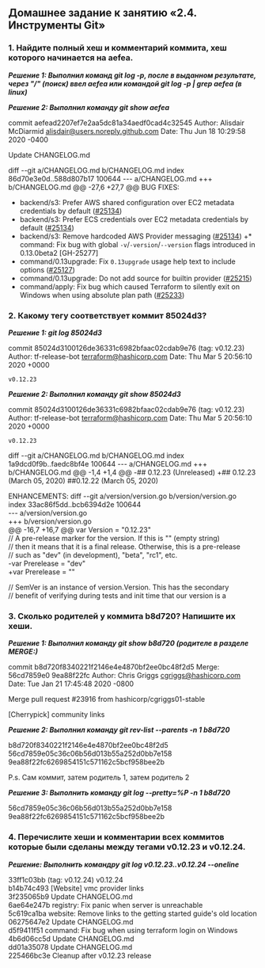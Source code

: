## Домашнее задание к занятию «2.4. Инструменты Git»
### 1. Найдите полный хеш и комментарий коммита, хеш которого начинается на aefea. 

***Решение 1: Выполнил команд git log -p, после в выданном результате, через "/" (поиск) ввел aefea или командой git log -p | grep aefea (в linux)***

***Решение 2: Выполнил команду git show aefea***

commit aefead2207ef7e2aa5dc81a34aedf0cad4c32545
Author: Alisdair McDiarmid <alisdair@users.noreply.github.com>
Date:   Thu Jun 18 10:29:58 2020 -0400

Update CHANGELOG.md

diff --git a/CHANGELOG.md b/CHANGELOG.md
index 86d70e3e0d..588d807b17 100644
--- a/CHANGELOG.md
+++ b/CHANGELOG.md
@@ -27,6 +27,7 @@ BUG FIXES:
 * backend/s3: Prefer AWS shared configuration over EC2 metadata credentials by default ([#25134](https://github.com/hashicorp/terraform/issues/25134))
 * backend/s3: Prefer ECS credentials over EC2 metadata credentials by default ([#25134](https://github.com/hashicorp/terraform/issues/25134))
 * backend/s3: Remove hardcoded AWS Provider messaging ([#25134](https://github.com/hashicorp/terraform/issues/25134))
+* command: Fix bug with global `-v`/`-version`/`--version` flags introduced in 0.13.0beta2 [GH-25277]
 * command/0.13upgrade: Fix `0.13upgrade` usage help text to include options ([#25127](https://github.com/hashicorp/terraform/issues/25127))
 * command/0.13upgrade: Do not add source for builtin provider ([#25215](https://github.com/hashicorp/terraform/issues/25215))
 * command/apply: Fix bug which caused Terraform to silently exit on Windows when using absolute plan path ([#25233](https://github.com/hashicorp/terraform/issues/25233))

### 2.  Какому тегу соответствует коммит 85024d3?

***Решение 1: git log 85024d3***

commit 85024d3100126de36331c6982bfaac02cdab9e76 (tag: v0.12.23)
Author: tf-release-bot <terraform@hashicorp.com>
Date:   Thu Mar 5 20:56:10 2020 +0000

    v0.12.23

***Решение 2: Выполнил команду git show 85024d3***

commit 85024d3100126de36331c6982bfaac02cdab9e76 (tag: v0.12.23)
Author: tf-release-bot <terraform@hashicorp.com>
Date:   Thu Mar 5 20:56:10 2020 +0000

    v0.12.23

diff --git a/CHANGELOG.md b/CHANGELOG.md
index 1a9dcd0f9b..faedc8bf4e 100644
--- a/CHANGELOG.md
+++ b/CHANGELOG.md
@@ -1,4 +1,4 @@
-## 0.12.23 (Unreleased)
+## 0.12.23 (March 05, 2020)
 ##0.12.22 (March 05, 2020)

 ENHANCEMENTS:
diff --git a/version/version.go b/version/version.go  
index 33ac86f5dd..bcb6394d2e 100644  
--- a/version/version.go  
+++ b/version/version.go  
@@ -16,7 +16,7 @@ var Version = "0.12.23"  
 // A pre-release marker for the version. If this is "" (empty string)  
 // then it means that it is a final release. Otherwise, this is a pre-release  
 // such as "dev" (in development), "beta", "rc1", etc.  
-var Prerelease = "dev"  
+var Prerelease = ""  
  
 // SemVer is an instance of version.Version. This has the secondary  
 // benefit of verifying during tests and init time that our version is a  
 
### 3. Сколько родителей у коммита b8d720? Напишите их хеши.

***Решение 1: Выполнил команду git show b8d720 (родителе в разделе MERGE:)***

commit b8d720f8340221f2146e4e4870bf2ee0bc48f2d5
Merge: 56cd7859e0 9ea88f22fc
Author: Chris Griggs <cgriggs@hashicorp.com>
Date:   Tue Jan 21 17:45:48 2020 -0800

   Merge pull request #23916 from hashicorp/cgriggs01-stable

[Cherrypick] community links

***Решение 2: Выполнил команду git rev-list --parents -n 1 b8d720***

b8d720f8340221f2146e4e4870bf2ee0bc48f2d5 56cd7859e05c36c06b56d013b55a252d0bb7e158 9ea88f22fc6269854151c571162c5bcf958bee2b

P.s. Сам коммит, затем родитель 1, затем родитель 2

***Решение 3: Выполнить команду git log --pretty=%P -n 1  b8d720***

56cd7859e05c36c06b56d013b55a252d0bb7e158 9ea88f22fc6269854151c571162c5bcf958bee2b

### 4. Перечислите хеши и комментарии всех коммитов которые были сделаны между тегами v0.12.23 и v0.12.24.

***Решение: Выполнить командру git log  v0.12.23..v0.12.24  --oneline***

33ff1c03bb (tag: v0.12.24) v0.12.24  
b14b74c493 [Website] vmc provider links  
3f235065b9 Update CHANGELOG.md  
6ae64e247b registry: Fix panic when server is unreachable  
5c619ca1ba website: Remove links to the getting started guide's old location  
06275647e2 Update CHANGELOG.md  
d5f9411f51 command: Fix bug when using terraform login on Windows  
4b6d06cc5d Update CHANGELOG.md  
dd01a35078 Update CHANGELOG.md  
225466bc3e Cleanup after v0.12.23 release  


  

